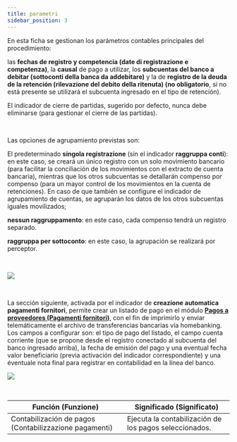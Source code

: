 ```yaml
---
title: parametri
sidebar_position: 3
---
```


En esta ficha se gestionan los parámetros contables principales del procedimiento:  

las **fechas de registro y competencia (date di registrazione e competenza)**, la **causal** de pago a utilizar, los **subcuentas del banco a debitar (sottoconti della banca da addebitare)** y la de **registro de la deuda de la retención (rilevazione del debito della ritenuta) (no obligatorio**, si no está presente se utilizará el subcuenta ingresado en el tipo de retención).  

El indicador de cierre de partidas, sugerido por defecto, nunca debe eliminarse (para gestionar el cierre de las partidas).

 

Las opciones de agrupamiento previstas son:

El predeterminado **singola registrazione** (sin el indicador **raggruppa conti**): en este caso, se creará un único registro con un solo movimiento bancario (para facilitar la conciliación de los movimientos con el extracto de cuenta bancaria), mientras que los otros subcuentas se detallarán compenso por compenso (para un mayor control de los movimientos en la cuenta de retenciones). En caso de que también se configure el indicador de agrupamiento de cuentas, se agruparán los datos de los otros subcuentas iguales movilizados;

**nessun raggruppamento**: en este caso, cada compenso tendrá un registro separado.

**raggruppa per sottoconto**: en este caso, la agrupación se realizará por perceptor.

 

![](/img/it-it/finance-area/professional-men/accounting/payments-accounting/parameters/image01.png)

 

La sección siguiente, activada por el indicador de **creazione automatica pagamenti fornitori**, permite crear un listado de pago en el módulo **[Pagos a proveedores (Pagamenti fornitori)](/docs/treasury/vendors-payments/create-vendor-payments)**, con el fin de imprimirlo y enviar telemáticamente el archivo de transferencias bancarias vía homebanking. Los campos a configurar son: el tipo de pago del listado, el campo cuenta corriente (que se propone desde el registro conectado al subcuenta del banco ingresado arriba), la fecha de emisión del pago y una eventual fecha valor beneficiario (previa activación del indicador correspondiente) y una éventuale nota final para registrar en contabilidad en la línea del banco.

![](/img/it-it/finance-area/professional-men/accounting/payments-accounting/parameters/image02.png)

 

| Función (Funzione) | Significado (Significato) |
| --- | --- |
| Contabilización de pagos (Contabilizzazione pagamenti) | Ejecuta la contabilización de los pagos seleccionados. |